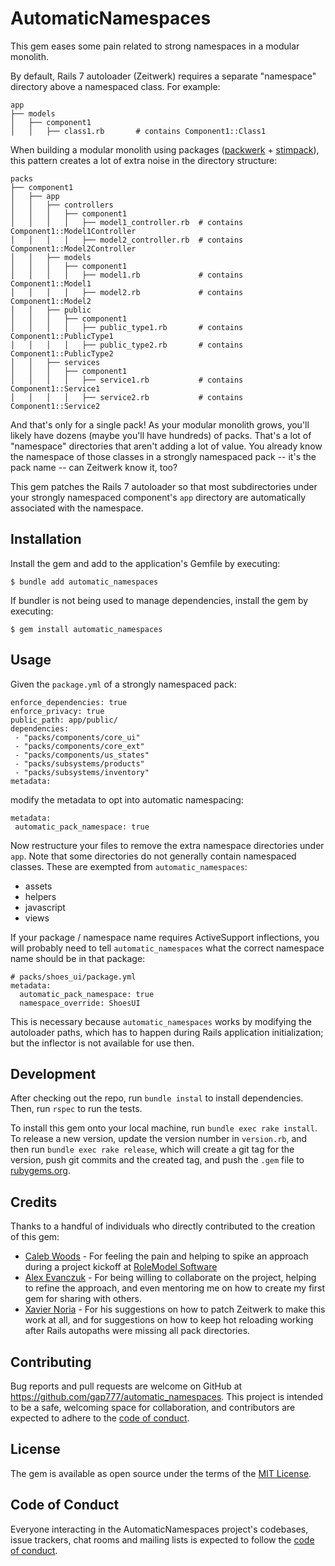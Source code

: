 # AutomaticNamespaces

This gem eases some pain related to strong namespaces in a modular monolith. 

By default, Rails 7 autoloader (Zeitwerk) requires a separate "namespace" directory above a namespaced class. For example:

```
app
├── models
│   ├── component1
│   │   ├── class1.rb       # contains Component1::Class1
```

When building a modular monolith using packages ([packwerk](https://github.com/Shopify/packwerk) + [stimpack](https://github.com/rubyatscale/stimpack)), 
this pattern creates a lot of extra noise in the directory structure:

```
packs
├── component1
│   ├── app
│   │   ├── controllers
│   │   │   ├── component1
│   │   │   │   ├── model1_controller.rb  # contains Component1::Model1Controller
│   │   │   │   ├── model2_controller.rb  # contains Component1::Model2Controller
│   │   ├── models
│   │   │   ├── component1
│   │   │   │   ├── model1.rb             # contains Component1::Model1
│   │   │   │   ├── model2.rb             # contains Component1::Model2
│   │   ├── public
│   │   │   ├── component1
│   │   │   │   ├── public_type1.rb       # contains Component1::PublicType1
│   │   │   │   ├── public_type2.rb       # contains Component1::PublicType2
│   │   ├── services
│   │   │   ├── component1
│   │   │   │   ├── service1.rb           # contains Component1::Service1
│   │   │   │   ├── service2.rb           # contains Component1::Service2
```

And that's only for a single pack! As your modular monolith grows, you'll likely have dozens (maybe you'll have 
hundreds) of packs. That's a lot of "namespace" directories that aren't adding a lot of value. You already 
know the namespace of those classes in a strongly namespaced pack -- it's the pack name -- can Zeitwerk know it, too?

This gem patches the Rails 7 autoloader so that most subdirectories under your strongly namespaced component's `app` directory are 
automatically associated with the namespace. 

## Installation

Install the gem and add to the application's Gemfile by executing:

    $ bundle add automatic_namespaces

If bundler is not being used to manage dependencies, install the gem by executing:

    $ gem install automatic_namespaces

## Usage

Given the `package.yml` of a strongly namespaced pack:

```
enforce_dependencies: true
enforce_privacy: true
public_path: app/public/
dependencies:
 - "packs/components/core_ui"
 - "packs/components/core_ext"
 - "packs/components/us_states"
 - "packs/subsystems/products"
 - "packs/subsystems/inventory"
metadata:
```

modify the metadata to opt into automatic namespacing:

```
metadata:
 automatic_pack_namespace: true
```

Now restructure your files to remove the extra namespace directories under `app`. Note that some directories do not 
generally contain namespaced classes. These are exempted from `automatic_namespaces`:

* assets
* helpers
* javascript
* views

If your package / namespace name requires ActiveSupport inflections, you will probably need to tell `automatic_namespaces`
what the correct namespace name should be in that package:

```
# packs/shoes_ui/package.yml
metadata:
  automatic_pack_namespace: true
  namespace_override: ShoesUI
```

This is necessary because `automatic_namespaces` works by modifying the autoloader paths, which has to 
happen during Rails application initialization; but the inflector is not available for use then.

## Development

After checking out the repo, run `bundle instal` to install dependencies. Then, run `rspec` to run the tests. 

To install this gem onto your local machine, run `bundle exec rake install`. To release a new version, update the version number in `version.rb`, and then run `bundle exec rake release`, which will create a git tag for the version, push git commits and the created tag, and push the `.gem` file to [rubygems.org](https://rubygems.org).

## Credits

Thanks to a handful of individuals who directly contributed to the creation of this gem:

* [Caleb Woods](https://github.com/calebwoods) - For feeling the pain and helping to spike an approach during a project kickoff at [RoleModel Software](https://www.rolemodelsoftware.com)
* [Alex Evanczuk](https://github.com/alexevanczuk) - For being willing to collaborate on the project, helping to refine the approach, and even mentoring me on how to create my first gem for sharing with others. 
* [Xavier Noria](https://github.com/fxn) - For his suggestions on how to patch Zeitwerk to make this work at all, and for suggestions on how to keep hot reloading working after Rails autopaths were missing all pack directories. 

## Contributing

Bug reports and pull requests are welcome on GitHub at https://github.com/gap777/automatic_namespaces. This project is intended to be a safe, welcoming space for collaboration, and contributors are expected to adhere to the [code of conduct](https://github.com/gap777/automatic_namespaces/blob/main/CODE_OF_CONDUCT.md).

## License

The gem is available as open source under the terms of the [MIT License](https://opensource.org/licenses/MIT).

## Code of Conduct

Everyone interacting in the AutomaticNamespaces project's codebases, issue trackers, chat rooms and mailing lists is expected to follow the [code of conduct](https://github.com/gap777/automatic_namespaces/blob/main/CODE_OF_CONDUCT.md).
